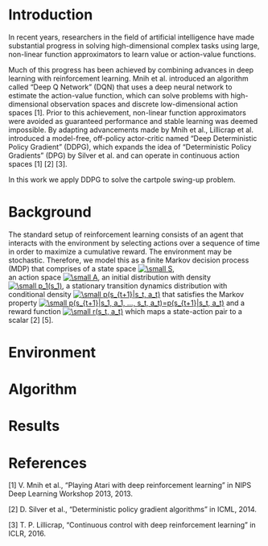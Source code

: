 # Introduction
In recent years, researchers in the field of artificial intelligence have made substantial progress in solving 
high-dimensional complex tasks using large, non-linear function approximators to learn value or action-value functions. 

Much of this progress has been achieved by combining advances in deep learning with reinforcement learning. Mnih et al. 
introduced an algorithm called “Deep Q Network” (DQN) that uses a deep neural network to estimate the action-value 
function, which can solve problems with high-dimensional observation spaces and discrete low-dimensional action spaces 
[1]. Prior to this achievement, non-linear function approximators were avoided as guaranteed performance and stable 
learning was deemed impossible. By adapting advancements made by Mnih et al., Lillicrap et al. introduced a model-free, 
off-policy actor-critic named “Deep Deterministic Policy Gradient” (DDPG), which expands the idea of 
“Deterministic Policy Gradients” (DPG) by Silver et al. and can operate in continuous action spaces [1] [2] [3].

In this work we apply DDPG to solve the cartpole swing-up problem.

# Background
The standard setup of reinforcement learning consists of an agent that interacts with 
the environment by selecting actions over a sequence of time in order to maximize a cumulative reward. The environment 
may be stochastic. Therefore, we model this as a finite Markov decision process (MDP) that comprises of a state space 
<a href="https://www.codecogs.com/eqnedit.php?latex=\bg_white&space;\fn_phv&space;\small&space;S" target="_blank"><img src="https://latex.codecogs.com/svg.latex?\bg_white&space;\fn_phv&space;\small&space;S" title="\small S" /></a>,  
an action space <a href="https://www.codecogs.com/eqnedit.php?latex=\bg_white&space;\fn_phv&space;\small&space;A" target="_blank"><img src="https://latex.codecogs.com/svg.latex?\bg_white&space;\fn_phv&space;\small&space;A" title="\small A" /></a>, 
an initial distribution with density <a href="https://www.codecogs.com/eqnedit.php?latex=\bg_white&space;\fn_phv&space;\small&space;p_1(s_1)" target="_blank"><img src="https://latex.codecogs.com/svg.latex?\bg_white&space;\fn_phv&space;\small&space;p_1(s_1)" title="\small p_1(s_1)" /></a>, 
a stationary transition dynamics distribution with conditional density <a href="https://www.codecogs.com/eqnedit.php?latex=\bg_white&space;\fn_phv&space;\small&space;p(s_{t&plus;1}|s_t,&space;a_t)" target="_blank"><img src="https://latex.codecogs.com/svg.latex?\bg_white&space;\fn_phv&space;\small&space;p(s_{t&plus;1}|s_t,&space;a_t)" title="\small p(s_{t+1}|s_t, a_t)" /></a> 
that satisfies the Markov property <a href="https://www.codecogs.com/eqnedit.php?latex=\bg_white&space;\fn_phv&space;\small&space;p(s_{t&plus;1}|s_1,&space;a_1,&space;...,&space;s_t,&space;a_t)=p(s_{t&plus;1}|s_t,&space;a_t)" target="_blank"><img src="https://latex.codecogs.com/svg.latex?\bg_white&space;\fn_phv&space;\small&space;p(s_{t&plus;1}|s_1,&space;a_1,&space;...,&space;s_t,&space;a_t)=p(s_{t&plus;1}|s_t,&space;a_t)" title="\small p(s_{t+1}|s_1, a_1, ..., s_t, a_t)=p(s_{t+1}|s_t, a_t)" /></a> 
and a reward function <a href="https://www.codecogs.com/eqnedit.php?latex=\bg_white&space;\fn_phv&space;\small&space;r(s_t,&space;a_t)" target="_blank"><img src="https://latex.codecogs.com/svg.latex?\bg_white&space;\fn_phv&space;\small&space;r(s_t,&space;a_t)" title="\small r(s_t, a_t)" /></a> 
which maps a state-action pair to a scalar [2] [5].

# Environment

# Algorithm

# Results 

# References
[1] V. Mnih et al., “Playing Atari with deep reinforcement learning” in NIPS Deep Learning Workshop 2013, 2013.

[2] D. Silver et al., “Deterministic policy gradient algorithms” in ICML, 2014.

[3] T. P. Lillicrap, “Continuous control with deep reinforcement learning” in ICLR, 2016.
